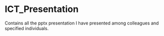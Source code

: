 # ICT_Presentation
Contains all the pptx presentation I have presented among colleagues and specified individuals.
